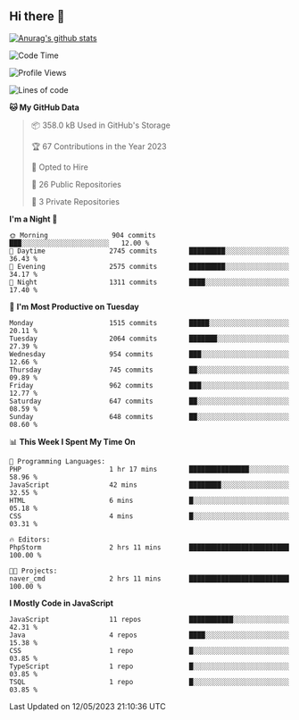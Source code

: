 ## Hi there 👋

[![Anurag's github stats](https://github-readme-stats.vercel.app/api?username=Songwonseok)](https://github.com/anuraghazra/github-readme-stats)



<!--START_SECTION:waka-->
![Code Time](http://img.shields.io/badge/Code%20Time-2%2C229%20hrs%201%20min-blue)

![Profile Views](http://img.shields.io/badge/Profile%20Views-3-blue)

![Lines of code](https://img.shields.io/badge/From%20Hello%20World%20I%27ve%20Written-35.0%20million%20lines%20of%20code-blue)

**🐱 My GitHub Data** 

> 📦 358.0 kB Used in GitHub's Storage 
 > 
> 🏆 67 Contributions in the Year 2023
 > 
> 💼 Opted to Hire
 > 
> 📜 26 Public Repositories 
 > 
> 🔑 3 Private Repositories 
 > 
**I'm a Night 🦉** 

```text
🌞 Morning                904 commits         ███░░░░░░░░░░░░░░░░░░░░░░   12.00 % 
🌆 Daytime                2745 commits        █████████░░░░░░░░░░░░░░░░   36.43 % 
🌃 Evening                2575 commits        █████████░░░░░░░░░░░░░░░░   34.17 % 
🌙 Night                  1311 commits        ████░░░░░░░░░░░░░░░░░░░░░   17.40 % 
```
📅 **I'm Most Productive on Tuesday** 

```text
Monday                   1515 commits        █████░░░░░░░░░░░░░░░░░░░░   20.11 % 
Tuesday                  2064 commits        ███████░░░░░░░░░░░░░░░░░░   27.39 % 
Wednesday                954 commits         ███░░░░░░░░░░░░░░░░░░░░░░   12.66 % 
Thursday                 745 commits         ██░░░░░░░░░░░░░░░░░░░░░░░   09.89 % 
Friday                   962 commits         ███░░░░░░░░░░░░░░░░░░░░░░   12.77 % 
Saturday                 647 commits         ██░░░░░░░░░░░░░░░░░░░░░░░   08.59 % 
Sunday                   648 commits         ██░░░░░░░░░░░░░░░░░░░░░░░   08.60 % 
```


📊 **This Week I Spent My Time On** 

```text
💬 Programming Languages: 
PHP                      1 hr 17 mins        ███████████████░░░░░░░░░░   58.96 % 
JavaScript               42 mins             ████████░░░░░░░░░░░░░░░░░   32.55 % 
HTML                     6 mins              █░░░░░░░░░░░░░░░░░░░░░░░░   05.18 % 
CSS                      4 mins              █░░░░░░░░░░░░░░░░░░░░░░░░   03.31 % 

🔥 Editors: 
PhpStorm                 2 hrs 11 mins       █████████████████████████   100.00 % 

🐱‍💻 Projects: 
naver_cmd                2 hrs 11 mins       █████████████████████████   100.00 % 
```

**I Mostly Code in JavaScript** 

```text
JavaScript               11 repos            ███████████░░░░░░░░░░░░░░   42.31 % 
Java                     4 repos             ████░░░░░░░░░░░░░░░░░░░░░   15.38 % 
CSS                      1 repo              █░░░░░░░░░░░░░░░░░░░░░░░░   03.85 % 
TypeScript               1 repo              █░░░░░░░░░░░░░░░░░░░░░░░░   03.85 % 
TSQL                     1 repo              █░░░░░░░░░░░░░░░░░░░░░░░░   03.85 % 
```




 Last Updated on 12/05/2023 21:10:36 UTC
<!--END_SECTION:waka-->
